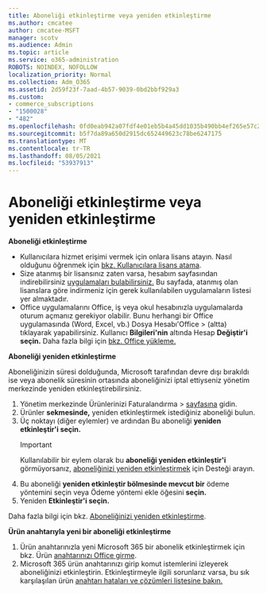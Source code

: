 ```yaml
---
title: Aboneliği etkinleştirme veya yeniden etkinleştirme
ms.author: cmcatee
author: cmcatee-MSFT
manager: scotv
ms.audience: Admin
ms.topic: article
ms.service: o365-administration
ROBOTS: NOINDEX, NOFOLLOW
localization_priority: Normal
ms.collection: Adm_O365
ms.assetid: 2d59f23f-7aad-4b57-9039-0bd2bbf929a3
ms.custom:
- commerce_subscriptions
- "1500028"
- "482"
ms.openlocfilehash: 0fd0eab942a07fdf4e01eb5b4a45dd1035b490bb4ef265e57c28701e93eb3c11
ms.sourcegitcommit: b5f7da89a650d2915dc652449623c78be6247175
ms.translationtype: MT
ms.contentlocale: tr-TR
ms.lasthandoff: 08/05/2021
ms.locfileid: "53937913"
---
```

# <a name="activate-or-reactivate-a-subscription"></a>Aboneliği etkinleştirme veya yeniden etkinleştirme

**Aboneliği etkinleştirme**

- Kullanıcılara hizmet erişimi vermek için onlara lisans atayın. Nasıl olduğunu öğrenmek için [bkz. Kullanıcılara lisans atama](/microsoft-365/admin/manage/assign-licenses-to-users).
- Size atanmış bir lisansınız zaten varsa, hesabım sayfasından indirebilirsiniz [uygulamaları bulabilirsiniz.](https://portal.office.com/account/#installs) Bu sayfada, atanmış olan lisanslara göre indirmeniz için gerek kullanılabilen uygulamaların listesi yer almaktadır.
- Office uygulamalarını Office, iş veya okul hesabınızla uygulamalarda oturum açmanız gerekiyor olabilir. Bunu herhangi bir Office uygulamasında (Word, Excel, vb.) Dosya Hesabı'Office   >   (altta) tıklayarak yapabilirsiniz. Kullanıcı **Bilgileri'nin** altında Hesap **Değiştir'i seçin.** Daha fazla bilgi için [bkz. Office yükleme.](/microsoft-365/admin/setup/install-applications)

**Aboneliği yeniden etkinleştirme**

Aboneliğinizin süresi dolduğunda, Microsoft tarafından devre dışı bırakıldı ise veya abonelik süresinin ortasında aboneliğinizi iptal ettiyseniz yönetim merkezinde yeniden etkinleştirebilirsiniz.
  
1. Yönetim merkezinde Ürünlerinizi Faturalandırma   >  [sayfasına](https://go.microsoft.com/fwlink/p/?linkid=842054) gidin.
2. Ürünler **sekmesinde,** yeniden etkinleştirmek istediğiniz aboneliği bulun.
3. Üç noktayı (diğer eylemler) ve ardından Bu aboneliği **yeniden etkinleştir'i seçin.**
    > [!IMPORTANT]
    > Kullanılabilir bir eylem olarak bu **aboneliği yeniden etkinleştir'i** görmüyorsanız, [aboneliğinizi yeniden etkinleştirmek](https://go.microsoft.com/fwlink/p/?linkid=518322) için Desteği arayın.
4. Bu aboneliği **yeniden etkinleştir bölmesinde mevcut bir** ödeme yöntemini seçin veya Ödeme yöntemi ekle öğesini **seçin.**
5. Yeniden **Etkinleştir'i seçin.**

Daha fazla bilgi için bkz. [Aboneliğinizi yeniden etkinleştirme](/microsoft-365/commerce/subscriptions/reactivate-your-subscription).

**Ürün anahtarıyla yeni bir aboneliği etkinleştirme**

1. Ürün anahtarınızla yeni Microsoft 365 bir abonelik etkinleştirmek için bkz. Ürün [anahtarınızı Office girme](https://support.office.com/article/where-to-enter-your-office-product-key-0a82e5ae-739e-4b92-a6f4-2ec780c185db).
2. Microsoft 365 ürün anahtarınızı girip komut istemlerini izleyerek aboneliğinizi etkinleştirin. Etkinleştirmeyle ilgili sorunlarız varsa, bu sık karşılaşılan ürün [anahtarı hataları ve çözümleri listesine bakın.](/microsoft-365/commerce/product-key-errors-and-solutions)